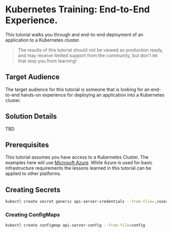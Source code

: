 # Kubernetes Training: End-to-End Experience.

This tutorial walks you through and end-to-end deployment of an application to a Kubernetes cluster.

> The results of this tutorial should not be viewed as production ready, and may receive limited support from the community, but don't let that stop you from learning!

## Target Audience

The target audience for this tutorial is someone that is looking for an end-to-end hands-on experience for deploying an application into a Kubernetes cluster.

## Solution Details

TBD

## Prerequisites

This tutorial assumes you have access to a Kubernetes Cluster. The examples here will use [Microsoft Azure](https://azure.microsoft.com/en-us/). While Azure is used for basic infrastructure requirements the lessons learned in this tutorial can be applied to other platforms.


## Creating Secrets
```bash
kubectl create secret generic api-server-credentials --from-file=./username password --from-file=./password
```

### Creating ConfigMaps
```bash
kubectl create configmap api-server-config --from-file=config
```
